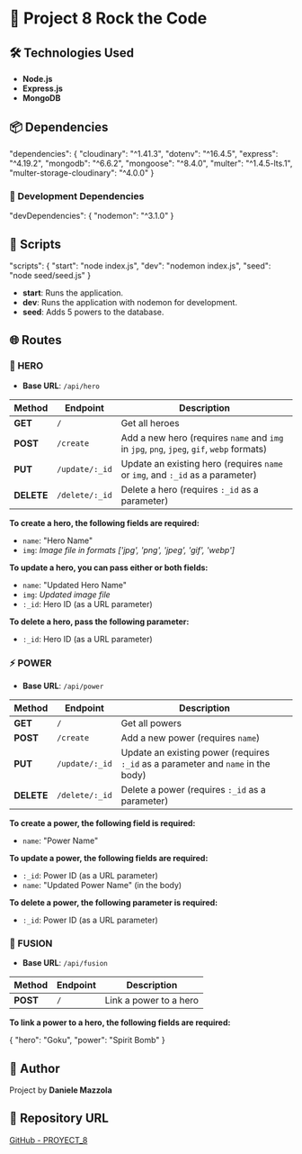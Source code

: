 # 🚀 Project 8 Rock the Code

## 🛠️ Technologies Used

- **Node.js**
- **Express.js**
- **MongoDB**

## 📦 Dependencies

"dependencies": {
"cloudinary": "^1.41.3",
"dotenv": "^16.4.5",
"express": "^4.19.2",
"mongodb": "^6.6.2",
"mongoose": "^8.4.0",
"multer": "^1.4.5-lts.1",
"multer-storage-cloudinary": "^4.0.0"
}

### 🧰 Development Dependencies

"devDependencies": {
"nodemon": "^3.1.0"
}

## 📜 Scripts

"scripts": {
"start": "node index.js",
"dev": "nodemon index.js",
"seed": "node seed/seed.js"
}

- **start**: Runs the application.
- **dev**: Runs the application with nodemon for development.
- **seed**: Adds 5 powers to the database.

## 🌐 Routes

### 🦸 HERO

- **Base URL**: `/api/hero`

| Method     | Endpoint       | Description                                                                               |
| ---------- | -------------- | ----------------------------------------------------------------------------------------- |
| **GET**    | `/`            | Get all heroes                                                                            |
| **POST**   | `/create`      | Add a new hero (requires `name` and `img` in `jpg`, `png`, `jpeg`, `gif`, `webp` formats) |
| **PUT**    | `/update/:_id` | Update an existing hero (requires `name` or `img`, and `:_id` as a parameter)             |
| **DELETE** | `/delete/:_id` | Delete a hero (requires `:_id` as a parameter)                                            |

**To create a hero, the following fields are required:**

- `name`: "Hero Name"
- `img`: _Image file in formats ['jpg', 'png', 'jpeg', 'gif', 'webp']_

**To update a hero, you can pass either or both fields:**

- `name`: "Updated Hero Name"
- `img`: _Updated image file_
- `:_id`: Hero ID (as a URL parameter)

**To delete a hero, pass the following parameter:**

- `:_id`: Hero ID (as a URL parameter)

### ⚡ POWER

- **Base URL**: `/api/power`

| Method     | Endpoint       | Description                                                                      |
| ---------- | -------------- | -------------------------------------------------------------------------------- |
| **GET**    | `/`            | Get all powers                                                                   |
| **POST**   | `/create`      | Add a new power (requires `name`)                                                |
| **PUT**    | `/update/:_id` | Update an existing power (requires `:_id` as a parameter and `name` in the body) |
| **DELETE** | `/delete/:_id` | Delete a power (requires `:_id` as a parameter)                                  |

**To create a power, the following field is required:**

- `name`: "Power Name"

**To update a power, the following fields are required:**

- `:_id`: Power ID (as a URL parameter)
- `name`: "Updated Power Name" (in the body)

**To delete a power, the following parameter is required:**

- `:_id`: Power ID (as a URL parameter)

### 🔗 FUSION

- **Base URL**: `/api/fusion`

| Method   | Endpoint | Description            |
| -------- | -------- | ---------------------- |
| **POST** | `/`      | Link a power to a hero |

**To link a power to a hero, the following fields are required:**

{
"hero": "Goku",
"power": "Spirit Bomb"
}

## 👤 Author

Project by **Daniele Mazzola**

## 🔗 Repository URL

[GitHub - PROYECT_8](https://github.com/danielemazzola/PROYECT_8)
